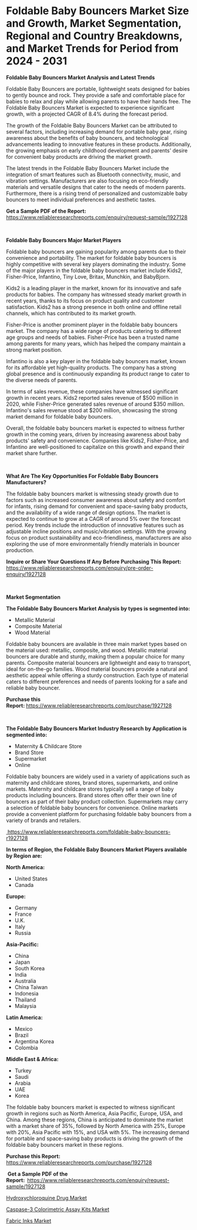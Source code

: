 <p><h1>Foldable Baby Bouncers Market Size and Growth, Market Segmentation, Regional and Country Breakdowns, and Market Trends for Period from 2024 -  2031</h1></p><p><strong>Foldable Baby Bouncers Market Analysis and Latest Trends</strong></p>
<p><p>Foldable Baby Bouncers are portable, lightweight seats designed for babies to gently bounce and rock. They provide a safe and comfortable place for babies to relax and play while allowing parents to have their hands free. The Foldable Baby Bouncers Market is expected to experience significant growth, with a projected CAGR of 8.4% during the forecast period. </p><p>The growth of the Foldable Baby Bouncers Market can be attributed to several factors, including increasing demand for portable baby gear, rising awareness about the benefits of baby bouncers, and technological advancements leading to innovative features in these products. Additionally, the growing emphasis on early childhood development and parents' desire for convenient baby products are driving the market growth.</p><p>The latest trends in the Foldable Baby Bouncers Market include the integration of smart features such as Bluetooth connectivity, music, and vibration settings. Manufacturers are also focusing on eco-friendly materials and versatile designs that cater to the needs of modern parents. Furthermore, there is a rising trend of personalized and customizable baby bouncers to meet individual preferences and aesthetic tastes.</p></p>
<p><strong>Get a Sample PDF of the Report:&nbsp;</strong> <a href="https://www.reliableresearchreports.com/enquiry/request-sample/1927128">https://www.reliableresearchreports.com/enquiry/request-sample/1927128</a></p>
<p>&nbsp;</p>
<p><strong>Foldable Baby Bouncers Major Market Players</strong></p>
<p><p>Foldable baby bouncers are gaining popularity among parents due to their convenience and portability. The market for foldable baby bouncers is highly competitive with several key players dominating the industry. Some of the major players in the foldable baby bouncers market include Kids2, Fisher-Price, Infantino, Tiny Love, Britax, Munchkin, and BabyBjorn.</p><p>Kids2 is a leading player in the market, known for its innovative and safe products for babies. The company has witnessed steady market growth in recent years, thanks to its focus on product quality and customer satisfaction. Kids2 has a strong presence in both online and offline retail channels, which has contributed to its market growth.</p><p>Fisher-Price is another prominent player in the foldable baby bouncers market. The company has a wide range of products catering to different age groups and needs of babies. Fisher-Price has been a trusted name among parents for many years, which has helped the company maintain a strong market position.</p><p>Infantino is also a key player in the foldable baby bouncers market, known for its affordable yet high-quality products. The company has a strong global presence and is continuously expanding its product range to cater to the diverse needs of parents.</p><p>In terms of sales revenue, these companies have witnessed significant growth in recent years. Kids2 reported sales revenue of $500 million in 2020, while Fisher-Price generated sales revenue of around $350 million. Infantino's sales revenue stood at $200 million, showcasing the strong market demand for foldable baby bouncers.</p><p>Overall, the foldable baby bouncers market is expected to witness further growth in the coming years, driven by increasing awareness about baby products' safety and convenience. Companies like Kids2, Fisher-Price, and Infantino are well-positioned to capitalize on this growth and expand their market share further.</p></p>
<p>&nbsp;</p>
<p><strong>What Are The Key Opportunities For Foldable Baby Bouncers Manufacturers?</strong></p>
<p><p>The foldable baby bouncers market is witnessing steady growth due to factors such as increased consumer awareness about safety and comfort for infants, rising demand for convenient and space-saving baby products, and the availability of a wide range of design options. The market is expected to continue to grow at a CAGR of around 5% over the forecast period. Key trends include the introduction of innovative features such as adjustable incline positions and music/vibration settings. With the growing focus on product sustainability and eco-friendliness, manufacturers are also exploring the use of more environmentally friendly materials in bouncer production.</p></p>
<p><strong>Inquire or Share Your Questions If Any Before Purchasing This Report:</strong> <a href="https://www.reliableresearchreports.com/enquiry/pre-order-enquiry/1927128">https://www.reliableresearchreports.com/enquiry/pre-order-enquiry/1927128</a></p>
<p>&nbsp;</p>
<p><strong>Market Segmentation</strong></p>
<p><strong>The Foldable Baby Bouncers Market Analysis by types is segmented into:</strong></p>
<p><ul><li>Metallic Material</li><li>Composite Material</li><li>Wood Material</li></ul></p>
<p><p>Foldable baby bouncers are available in three main market types based on the material used: metallic, composite, and wood. Metallic material bouncers are durable and sturdy, making them a popular choice for many parents. Composite material bouncers are lightweight and easy to transport, ideal for on-the-go families. Wood material bouncers provide a natural and aesthetic appeal while offering a sturdy construction. Each type of material caters to different preferences and needs of parents looking for a safe and reliable baby bouncer.</p></p>
<p><strong>Purchase this Report:&nbsp;</strong><a href="https://www.reliableresearchreports.com/purchase/1927128">https://www.reliableresearchreports.com/purchase/1927128</a></p>
<p>&nbsp;</p>
<p><strong>The Foldable Baby Bouncers Market Industry Research by Application is segmented into:</strong></p>
<p><ul><li>Maternity & Childcare Store</li><li>Brand Store</li><li>Supermarket</li><li>Online</li></ul></p>
<p><p>Foldable baby bouncers are widely used in a variety of applications such as maternity and childcare stores, brand stores, supermarkets, and online markets. Maternity and childcare stores typically sell a range of baby products including bouncers. Brand stores often offer their own line of bouncers as part of their baby product collection. Supermarkets may carry a selection of foldable baby bouncers for convenience. Online markets provide a convenient platform for purchasing foldable baby bouncers from a variety of brands and retailers.</p></p>
<p><a href="https://www.reliableresearchreports.com/foldable-baby-bouncers-r1927128">&nbsp;https://www.reliableresearchreports.com/foldable-baby-bouncers-r1927128</a></p>
<p><strong>In terms of Region, the Foldable Baby Bouncers Market Players available by Region are:</strong></p>
<p>
    <p> <strong> North America: </strong>
        <ul>
            <li>United States</li>
            <li>Canada</li>
        </ul>
        </p> 
    <p> <strong> Europe: </strong>
        <ul>
            <li>Germany</li>
            <li>France</li>
            <li>U.K.</li>
            <li>Italy</li>
            <li>Russia</li>
        </ul>
        </p> 
    <p> <strong> Asia-Pacific: </strong>
        <ul>
            <li>China</li>
            <li>Japan</li>
            <li>South Korea</li>
            <li>India</li>
            <li>Australia</li>
            <li>China Taiwan</li>
            <li>Indonesia</li>
            <li>Thailand</li>
            <li>Malaysia</li>
        </ul>
        </p> 
    <p> <strong> Latin America: </strong>
        <ul>
            <li>Mexico</li>
            <li>Brazil</li>
            <li>Argentina Korea</li>
            <li>Colombia</li>
        </ul>
        </p> 
    <p> <strong> Middle East & Africa: </strong>
        <ul>
            <li>Turkey</li>
            <li>Saudi</li>
            <li>Arabia</li>
            <li>UAE</li>
            <li>Korea</li>
        </ul>
    </p>
    </p>
<p><p>The foldable baby bouncers market is expected to witness significant growth in regions such as North America, Asia Pacific, Europe, USA, and China. Among these regions, China is anticipated to dominate the market with a market share of 35%, followed by North America with 25%, Europe with 20%, Asia Pacific with 15%, and USA with 5%. The increasing demand for portable and space-saving baby products is driving the growth of the foldable baby bouncers market in these regions.</p></p>
<p><strong>Purchase this Report: </strong><a href="https://www.reliableresearchreports.com/purchase/1927128">https://www.reliableresearchreports.com/purchase/1927128</a></p>
<p>&nbsp;<strong>Get a Sample PDF of the Report:&nbsp;&nbsp;</strong><a href="https://www.reliableresearchreports.com/enquiry/request-sample/1927128">https://www.reliableresearchreports.com/enquiry/request-sample/1927128</a></p>
<p><strong></strong></p>
<p><p><a href="https://github.com/HowardDelgaXXfnf/Market-Research-Report-List-1/blob/main/hydroxychloroquine-drug-market.md">Hydroxychloroquine Drug Market</a></p><p><a href="https://github.com/hxuqpfvq95/Market-Research-Report-List-1/blob/main/caspase-3-colorimetric-assay-kits-market.md">Caspase-3 Colorimetric Assay Kits Market</a></p><p><a href="https://github.com/nandosuryapratama/Market-Research-Report-List-1/blob/main/fabric-inks-market.md">Fabric Inks Market</a></p></p>